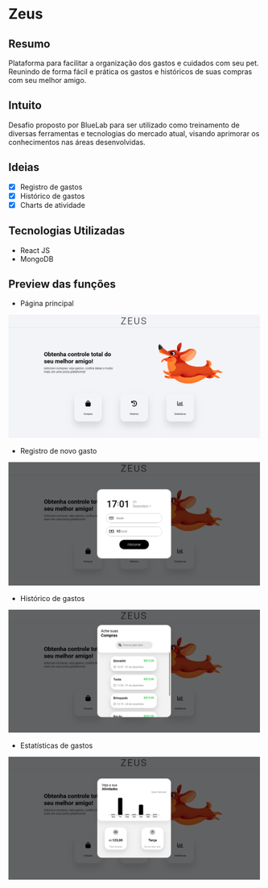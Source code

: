 # Zeus

## Resumo
Plataforma para facilitar a organização dos gastos e cuidados com seu pet. Reunindo de forma fácil e prática os gastos e históricos de suas compras com seu melhor amigo.

## Intuito
Desafio proposto por BlueLab para ser utilizado como treinamento de diversas ferramentas e tecnologias do mercado atual, visando aprimorar os conhecimentos nas áreas desenvolvidas.

## Ideias
- [X] Registro de gastos
- [X] Histórico de gastos
- [X] Charts de atividade

## Tecnologias Utilizadas

- React JS
- MongoDB

## Preview das funções

- Página principal

<img src="https://raw.githubusercontent.com/wilmacedo/ZeusPet-Web/main/preview/home.png" alt="Home" style="max-width:100%;" width="500px">

- Registro de novo gasto

<img src="https://raw.githubusercontent.com/wilmacedo/ZeusPet-Web/main/preview/store.png" alt="Store" style="max-width:100%;" width="500px">

- Histórico de gastos

<img src="https://raw.githubusercontent.com/wilmacedo/ZeusPet-Web/main/preview/history.png" alt="History" style="max-width:100%;" width="500px">

- Estatísticas de gastos

<img src="https://raw.githubusercontent.com/wilmacedo/ZeusPet-Web/main/preview/stats.png" alt="Stats" style="max-width:100%;" width="500px">
